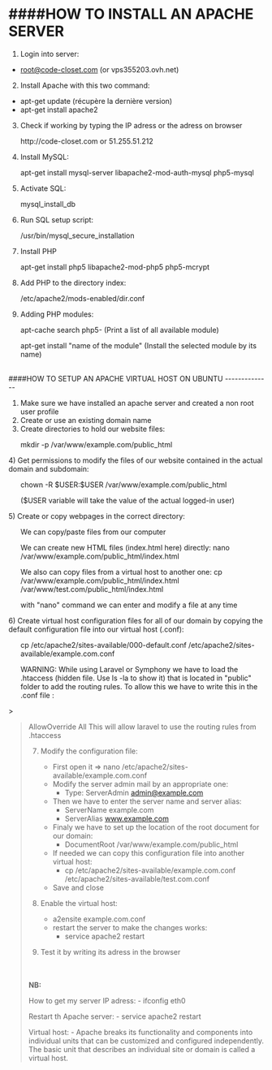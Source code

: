 ####HOW TO INSTALL AN APACHE SERVER
=========

1) Login into server:
* root@code-closet.com (or vps355203.ovh.net)

2) Install Apache with this two command: 
* apt-get update (récupère la dernière version)
* apt-get install apache2

3) Check if working by typing the IP adress or the adress on browser
<ul>http://code-closet.com or 51.255.51.212</ul>

4) Install MySQL:
<ul>apt-get install mysql-server libapache2-mod-auth-mysql php5-mysql</ul>

5) Activate SQL:
<ul>mysql_install_db</ul>

6) Run SQL setup script:
<ul>/usr/bin/mysql_secure_installation</ul>

7) Install PHP
<ul>apt-get install php5 libapache2-mod-php5 php5-mcrypt</ul>

8) Add PHP to the directory index:
<ul>/etc/apache2/mods-enabled/dir.conf</ul>

9) Adding PHP modules:
 <ul>apt-cache search php5- (Print a list of all available module)</ul>
 <ul>apt-get install "name of the module" (Install the selected module by its name)</ul>
<br/>
####HOW TO SETUP AN APACHE VIRTUAL HOST ON UBUNTU
--------------

1) Make sure we have installed an apache server and created a non root user profile
2) Create or use an existing domain name
3) Create directories to hold our website files:
<ul>mkdir -p /var/www/example.com/public_html</ul>
4) Get permissions to modify the files of our website contained in the actual domain and subdomain:
<ul>chown -R $USER:$USER /var/www/example.com/public_html</ul>
<ul>($USER variable will take the value of the actual logged-in user)</ul>
5) Create or copy webpages in the correct directory:
<ul>We can copy/paste files from our computer</ul>
<ul>We can create new HTML files (index.html here) directly: nano /var/www/example.com/public_html/index.html</ul>
<ul>We also can copy files from a virtual host to another one: cp /var/www/example.com/public_html/index.html /var/www/test.com/public_html/index.html</ul>
<ul>with "nano" command we can enter and modify a file at any time</ul>
6) Create virtual host configuration files for all of our domain by copying the default configuration file into our virtual host (.conf):
<ul>cp /etc/apache2/sites-available/000-default.conf /etc/apache2/sites-available/example.com.conf</ul>
<ul>WARNING: While using Laravel or Symphony we have to load the .htaccess (hidden file. Use ls -la to show it) that is located in "public" folder to add the routing rules. To allow this we have to write this in the .conf file :</ul>
><Directory /var/www/html/code-closet/public/><blockquote>
                																		AllowOverride All
        																		</Directory>
																		  This will allow laravel to use the routing rules from .htaccess


7) Modify the configuration file:
	- First open it => nano /etc/apache2/sites-available/example.com.conf 
	- Modify the server admin mail by an appropriate one:
		- Type: ServerAdmin admin@example.com
	- Then we have to enter the server name and server alias:
		- ServerName example.com
		- ServerAlias www.example.com
	- Finaly we have to set up the location of the root document for our domain:
		- DocumentRoot /var/www/example.com/public_html
	- If needed we can copy this configuration file into another virtual host:
		- cp /etc/apache2/sites-available/example.com.conf /etc/apache2/sites-available/test.com.conf
	- Save and close

8) Enable the virtual host:
	- a2ensite example.com.conf
	- restart the server to make the changes works:
		- service apache2 restart

9) Test it by writing its adress in the browser


<br/>
<br/>
<strong>NB:</strong>

How to get my server IP adress:
	- ifconfig eth0

Restart th Apache server:
	- service apache2 restart

Virtual host: 
	- Apache breaks its functionality and components into individual units that can be customized and configured independently. The basic unit that describes an individual site or domain is called a virtual host.


	

	

